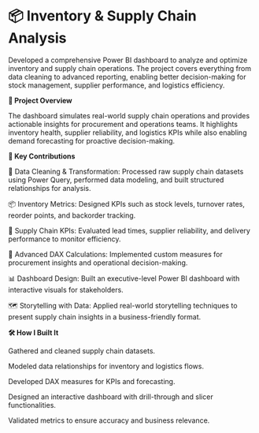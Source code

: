 # 📦 Inventory & Supply Chain Analysis

Developed a comprehensive Power BI dashboard to analyze and optimize inventory and supply chain operations. The project covers everything from data cleaning to advanced reporting, enabling better decision-making for stock management, supplier performance, and logistics efficiency.

**🚀 Project Overview**

The dashboard simulates real-world supply chain operations and provides actionable insights for procurement and operations teams. It highlights inventory health, supplier reliability, and logistics KPIs while also enabling demand forecasting for proactive decision-making.


**🔑 Key Contributions**

🧹 Data Cleaning & Transformation: Processed raw supply chain datasets using Power Query, performed data modeling, and built structured relationships for analysis.

📦 Inventory Metrics: Designed KPIs such as stock levels, turnover rates, reorder points, and backorder tracking.

🚚 Supply Chain KPIs: Evaluated lead times, supplier reliability, and delivery performance to monitor efficiency.

🔢 Advanced DAX Calculations: Implemented custom measures for procurement insights and operational decision-making.

📊 Dashboard Design: Built an executive-level Power BI dashboard with interactive visuals for stakeholders.

🗺️ Storytelling with Data: Applied real-world storytelling techniques to present supply chain insights in a business-friendly format.


**🛠 How I Built It**

Gathered and cleaned supply chain datasets.

Modeled data relationships for inventory and logistics flows.

Developed DAX measures for KPIs and forecasting.

Designed an interactive dashboard with drill-through and slicer functionalities.

Validated metrics to ensure accuracy and business relevance.
